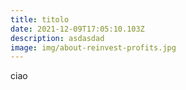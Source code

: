 ```yaml
---
title: titolo
date: 2021-12-09T17:05:10.103Z
description: asdasdad
image: img/about-reinvest-profits.jpg
---
```

ciao